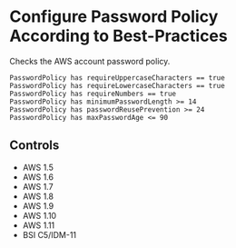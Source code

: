 # Configure Password Policy According to Best-Practices

Checks the AWS account password policy.

```ccl
PasswordPolicy has requireUppercaseCharacters == true
PasswordPolicy has requireLowercaseCharacters == true
PasswordPolicy has requireNumbers == true
PasswordPolicy has minimumPasswordLength >= 14
PasswordPolicy has passwordReusePrevention >= 24
PasswordPolicy has maxPasswordAge <= 90
```

## Controls
  
* AWS 1.5
* AWS 1.6
* AWS 1.7
* AWS 1.8
* AWS 1.9
* AWS 1.10
* AWS 1.11
* BSI C5/IDM-11
